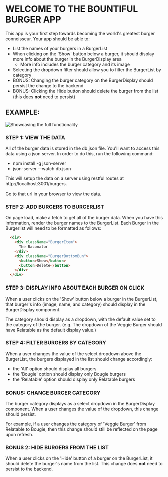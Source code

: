 # WELCOME TO THE BOUNTIFUL BURGER APP

This app is your first step towards becoming the world's greatest burger connoisseur. Your app should be able to:
 - List the names of your burgers in a BurgerList
 - When clicking on the 'Show' button below a burger, it should display more info about the burger in the BurgerDisplay area
   - More info includes the burger category and its image
 - Selecting the dropdown filter should allow you to filter the BurgerList by category
 - BONUS: Changing the burger category on the BurgerDisplay should persist the change to the backend
 - BONUS: Clicking the Hide button should delete the burger from the list (this does **not** need to persist)

## EXAMPLE:
![Showcasing the full functionality](burgerz-example.gif)

### STEP 1: VIEW THE DATA
All of the burger data is stored in the db.json file. You'll want to access this data using a json server. In order to do this, run the following command:
  - npm install -g json-server
  - json-server --watch db.json

This will setup the data on a server using restful routes at http://localhost:3001/burgers.

Go to that url in your browser to view the data.

### STEP 2: ADD BURGERS TO BURGERLIST
On page load, make a fetch
to get all of the burger data. When you have this information, render the burger names to the BurgerList.
Each Burger in the Burgerlist will need to be formatted as follows:
```html
  <div>
    <div className="BurgerItem">
      The Baconator
    </div>
    <div className="BurgerBottomBun">
      <button>Show</button>
      <button>Delete</button>
    </div>
  </div>
```
### STEP 3: DISPLAY INFO ABOUT EACH BURGER ON CLICK
When a user clicks on the 'Show' button below a burger in the BurgerList, that burger's info (image, name, and category) should display in the BurgerDisplay component.

The category should display as a dropdown, with the default value set to the category of the burger. (e.g. The dropdown of the Veggie Burger should have Relatable as the default display value.)

### STEP 4: FILTER BURGERS BY CATEGORY
 When a user changes the value of the select dropdown above the BurgerList, the burgers displayed in the list should change accordingly:

 - the 'All' option should display all burgers
 - the 'Bougie' option should display only Bougie burgers
 - the 'Relatable' option should display only Relatable burgers

### BONUS: CHANGE BURGER CATEGORY
  The burger category displays as a select dropdown in the BurgerDisplay component. When a user changes the value of the dropdown, this change should persist.

  For example, if a user changes the category of 'Veggie Burger' from Relatable to Bougie, then this change should still be reflected on the page upon refresh.

### BONUS 2: HIDE BURGERS FROM THE LIST
  When a user clicks on the 'Hide' button of a burger on the BurgerList, it should delete the burger's name from the list. This change does **not** need to persist to the backend.
